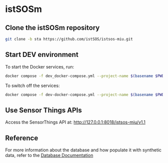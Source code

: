 # istSOSm

## Clone the istSOSm repository

```sh
git clone -b sta https://github.com/istSOS/istsos-miu.git
```

## Start DEV environment

To start the Docker services, run:

```sh
docker compose -f dev_docker-compose.yml --project-name $(basename $PWD) up -d
```

To switch off the services:

```sh
docker compose -f dev-docker-compose.yml --project-name $(basename $PWD) down
```

## Use Sensor Things APIs

Access the SensorThings API at: http://127.0.0.1:8018/istsos-miu/v1.1

## Reference

For more information about the database and how populate it with synthetic data, refer to the [Database Documentation](https://github.com/istSOS/istsos-miu/blob/traveltime/database/README.md)

